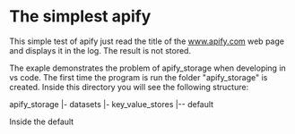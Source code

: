 # The simplest apify

This simple test of apify just read the title of the www.apify.com web page and displays it in the log.
The result is not stored.

The exaple demonstrates the problem of apify_storage when developing in vs code.
The first time the program is run the folder "apify_storage" is created.
Inside this directory you will see the following structure:

apify_storage
|- datasets
|- key_value_stores
|-- default

Inside the default
